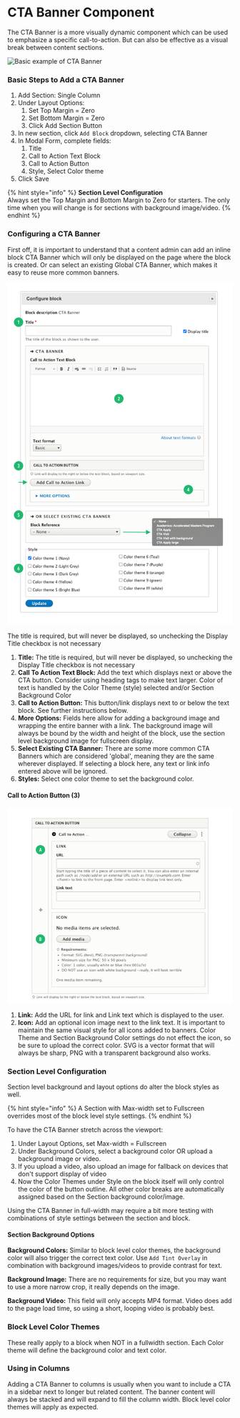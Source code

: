 # CTA Banner Component

The CTA Banner is a more visually dynamic component which can be used to emphasize a specific call-to-action. But can also be effective as a visual break between content sections.

![Basic example of CTA Banner](../../../.gitbook/assets/cta\_banner\_1.png)

### Basic Steps to Add a CTA Banner

1. Add Section: Single Column
2. Under Layout Options:
   1. Set Top Margin = Zero
   2. Set Bottom Margin = Zero
   3. Click Add Section Button
3. In new section, click `Add Block` dropdown, selecting CTA Banner
4. In Modal Form, complete fields:&#x20;
   1. Title&#x20;
   2. Call to Action Text Block
   3. Call to Action Button
   4. Style, Select Color theme
5. Click Save

{% hint style="info" %}
**Section Level Configuration**\
Always set the Top Margin and Bottom Margin to Zero for starters. The only time when you will change is for sections with background image/video.
{% endhint %}

### Configuring a CTA Banner

First off, it is important to understand that a content admin can add an inline block CTA Banner which will only be displayed on the page where the block is created. Or can select an existing Global CTA Banner, which makes it easy to reuse more common banners.

![](<../../../.gitbook/assets/UI-cta-banner (1).png>)

The title is required, but will never be displayed, so unchecking the Display Title checkbox is not necessary

1. **Title:** The title is required, but will never be displayed, so unchecking the Display Title checkbox is not necessary
2. **Call To Action Text Block:** Add the text which displays next or above the CTA button. Consider using heading tags to make text larger. Color of text is handled by the Color Theme (style) selected and/or Section Background Color
3. **Call to Action Button:** This button/link displays next to or below the text block. See further instructions below.
4. **More Options:** Fields here allow for adding a background image and wrapping the entire banner with a link. The background image will always be bound by the width and height of the block, use the section level background image for fullscreen display.
5. **Select Existing CTA Banner:** There are some more common CTA Banners which are considered 'global', meaning they are the same wherever displayed. If selecting a block here, any text or link info entered above will be ignored.
6. **Styles:** Select one color theme to set the background color.

#### Call to Action Button (3)

![](../../../.gitbook/assets/ui-cta-bundle-iconlink.png)

1. **Link:** Add the URL for link and Link text which is displayed to the user.
2. **Icon:** Add an optional icon image next to the link text. It is important to maintain the same visual style for all icons added to banners. Color Theme and Section Background Color settings do not effect the icon, so be sure to upload the correct color. SVG is a vector format that will always be sharp, PNG with a transparent background also works.

### Section Level Configuration

Section level background and layout options do alter the block styles as well.

{% hint style="info" %}
A Section with Max-width set to Fullscreen overrides most of the block level style settings.
{% endhint %}

To have the CTA Banner stretch across the viewport:

1. Under Layout Options, set Max-width = Fullscreen
2. Under Background Colors, select a background color OR upload a background image or video.
3. If you upload a video, also upload an image for fallback on devices that don't support display of video
4. Now the Color Themes under Style on the block itself will only control the color of the button outline. All other color breaks are automatically assigned based on the Section background color/image.

Using the CTA Banner in full-width may require a bit more testing with combinations of style settings between the section and block.

#### Section Background Options

**Background Colors:** Similar to block level color themes, the background color will also trigger the correct text color. Use `Add Tint Overlay` in combination with background images/videos to provide contrast for text.

**Background Image:** There are no requirements for size, but you may want to use a more narrow crop, it really depends on the image.

**Background Video:** This field will only accepts MP4 format. Video does add to the page load time, so using a short, looping video is probably best.

### Block Level Color Themes

These really apply to a block when NOT in a fullwidth section. Each Color theme will define the background color and text color.

### Using in Columns

Adding a CTA Banner to columns is usually when you want to include a CTA in a sidebar next to longer but related content. The banner content will always be stacked and will expand to fill the column width. Block level color themes will apply as expected.
